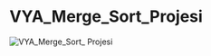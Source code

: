 # VYA_Merge_Sort_Projesi
![VYA_Merge_Sort_ Projesi](https://user-images.githubusercontent.com/97108548/153728394-20e984c9-d2cf-4745-b7ba-386386aa8a86.png)
